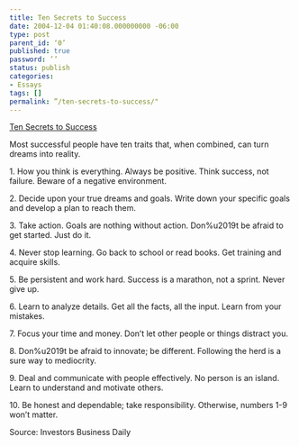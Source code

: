 ```yaml
---
title: Ten Secrets to Success
date: 2004-12-04 01:40:08.000000000 -06:00
type: post
parent_id: ‘0’
published: true
password: ’’
status: publish
categories:
- Essays
tags: []
permalink: ”/ten-secrets-to-success/"
---
```

<p><a href="http://www.richdad.com/pages/toptips_december.asp" rel="nofollow">Ten Secrets to Success</a></p>
<p>Most successful people have ten traits that, when combined, can turn dreams into reality.</p>
<p>1. How you think is everything.  Always be positive. Think success, not failure. Beware of a negative environment.</p>
<p>2. Decide upon your true dreams and goals.  Write down your specific goals and develop a plan to reach them.</p>
<p>3. Take action.  Goals are nothing without action. Don%u2019t be afraid to get started. Just do it.</p>
<p>4. Never stop learning.  Go back to school or read books. Get training and acquire skills.</p>
<p>5. Be persistent and work hard.  Success is a marathon, not a sprint. Never give up.</p>
<p>6. Learn to analyze details.  Get all the facts, all the input. Learn from your mistakes.</p>
<p>7. Focus your time and money.  Don’t let other people or things distract you.</p>
<p>8. Don%u2019t be afraid to innovate; be different.  Following the herd is a sure way to mediocrity.</p>
<p>9. Deal and communicate with people effectively.  No person is an island. Learn to understand and motivate others.</p>
<p>10. Be honest and dependable; take responsibility.  Otherwise, numbers 1-9 won’t matter.</p>
<p>Source: Investors Business Daily</p>
